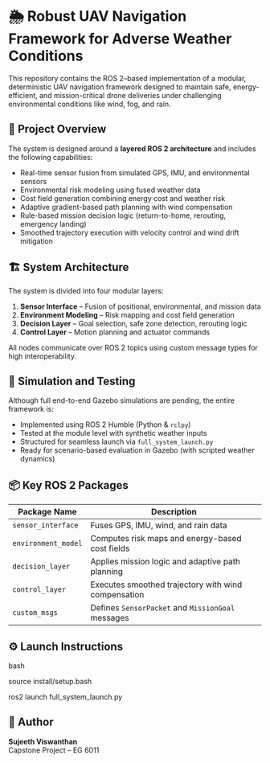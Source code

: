 # 🌦️ Robust UAV Navigation Framework for Adverse Weather Conditions

This repository contains the ROS 2–based implementation of a modular, deterministic UAV navigation framework designed to maintain safe, energy-efficient, and mission-critical drone deliveries under challenging environmental conditions like wind, fog, and rain.

## 📌 Project Overview

The system is designed around a **layered ROS 2 architecture** and includes the following capabilities:
- Real-time sensor fusion from simulated GPS, IMU, and environmental sensors
- Environmental risk modeling using fused weather data
- Cost field generation combining energy cost and weather risk
- Adaptive gradient-based path planning with wind compensation
- Rule-based mission decision logic (return-to-home, rerouting, emergency landing)
- Smoothed trajectory execution with velocity control and wind drift mitigation

## 🏗️ System Architecture

The system is divided into four modular layers:
1. **Sensor Interface** – Fusion of positional, environmental, and mission data
2. **Environment Modeling** – Risk mapping and cost field generation
3. **Decision Layer** – Goal selection, safe zone detection, rerouting logic
4. **Control Layer** – Motion planning and actuator commands

All nodes communicate over ROS 2 topics using custom message types for high interoperability.

## 🧪 Simulation and Testing

Although full end-to-end Gazebo simulations are pending, the entire framework is:
- Implemented using ROS 2 Humble (Python & `rclpy`)
- Tested at the module level with synthetic weather inputs
- Structured for seamless launch via `full_system_launch.py`
- Ready for scenario-based evaluation in Gazebo (with scripted weather dynamics)

## 📦 Key ROS 2 Packages

| Package Name         | Description |
|----------------------|-------------|
| `sensor_interface`   | Fuses GPS, IMU, wind, and rain data |
| `environment_model`  | Computes risk maps and energy-based cost fields |
| `decision_layer`     | Applies mission logic and adaptive path planning |
| `control_layer`      | Executes smoothed trajectory with wind compensation |
| `custom_msgs`        | Defines `SensorPacket` and `MissionGoal` messages |

## ⚙️ Launch Instructions

bash

source install/setup.bash

ros2 launch full_system_launch.py


## 👤 Author

**Sujeeth Viswanthan**  
Capstone Project – EG 6011

 

